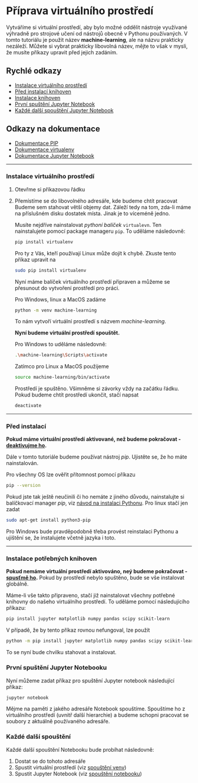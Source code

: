 # Příprava virtuálního prostředí

Vytváříme si virtuální prostředí, aby bylo možné oddělit nástroje využívané výhradně pro strojové učení od nástrojů obecně v Pythonu používaných. V tomto tutoriálu je použit název **machine-learning**, ale na názvu prakticky nezáleží. Můžete si vybrat prakticky libovolná název, mějte to však v mysli, že musíte příkazy upravit před jejich zadáním.


Rychlé odkazy
---

- [Instalace virtuálního prostředí](#venv)
- [Před instalací knihoven](#pip)
- [Instalace knihoven](#libs)
- [První spuštění Jupyter Notebook](#first-jupyter-start)
- [Každé další spouštění Jupyter Notebook](#every-jupyter-start)


Odkazy na dokumentace
---
- [Dokumentace PIP](https://pip.pypa.io/en/stable/)
- [Dokumentace virtualenv](https://docs.python.org/3/tutorial/venv.html)
- [Dokumentace Jupyter Notebook](https://jupyter-notebook.readthedocs.io/en/stable/)

---

### Instalace virtuálního prostředí <a name="venv"></a>

1. Otevřme si příkazovou řádku
2. Přemístíme se do libovolného adresáře, kde budeme chtít pracovat
    Budeme sem stahovat větší objemy dat. Záleží tedy na tom, zda-li máme na příslušném disku dostatek místa. Jinak je to víceméně jedno.
    
    Musíte nejdříve nainstalovat *pythoní balíček* `virtualevn`. Ten nainstalujete pomocí package manageru `pip`. To uděláme následovně:
    
    ```bash
    pip install virtualenv
    ```
    
    Pro ty z Vás, kteří používají Linux může dojít k chybě. Zkuste tento příkaz upravit na
    
    ```bash
    sudo pip install virtualenv
    ```

    Nyní máme balíček virtuálního prostředí připraven a můžeme se přesunout do vytvoření prostředí pro práci.
    
    
    Pro Windows, linux a MacOS zadáme
    
    ```bash
    python -m venv machine-learning
    ```
    
    To nám vytvoří virtuální prostředí s názvem *machine-learning*. 
    
    **Nyní budeme virtuální prostředí spouštět.**<a name="start-venv"></a>
    
    Pro Windows to uděláme následovně:
    
    ```bash
    .\machine-learning\Scripts\activate
    ```
    
    Zatímco pro Linux a MacOS použijeme
    
    ```bash
    source machine-learning/bin/activate
    ```
    
    Prostředí je spuštěno. Všimněme si závorky vždy na začátku řádku. Pokud budeme chtít prostředí ukončit, stačí napsat <a name="end-venv"></a>
 
    ```bash
    deactivate
    ```

---

### Před instalací <a name="pip"></a>

**Pokud máme virtuální prostředí aktivované, než budeme pokračovat - [deaktivujme ho](#end-venv).**

Dále v tomto tutoriále budeme používat nástroj *pip*. Ujistěte se, že ho máte nainstalován. 

Pro všechny OS lze ověřit přítomnost pomocí příkazu

```bash
pip --version
```

Pokud jste tak ještě neučinili či ho nemáte z jiného důvodu, nainstalujte si balíčkovací manager *pip*, viz [návod na instalaci Pythonu](https://github.com/vojtechpavlu/machine-learning/blob/prep_python-install/python-install). Pro linux stačí jen zadat

```bash
sudo apt-get install python3-pip
```

Pro Windows bude pravděpodobně třeba provést reinstalaci Pythonu a ujištění se, že instalujete včetně jazyka i toto.

---

### Instalace potřebných knihoven <a name="libs"></a>

**Pokud nemáme virtuální prostředí aktivováno, neý budeme pokračovat - [spusťmě ho](#start-venv).** Pokud by prostředí nebylo spuštěno, bude se vše instalovat globálně.

Máme-li vše takto připraveno, stačí již nainstalovat všechny potřebné knihovny do našeho virtuálního prostředí. To uděláme pomocí následujícího příkazu:

```bash
pip install jupyter matplotlib numpy pandas scipy scikit-learn
```

V případě, že by tento příkaz rovnou nefungoval, lze použít

```bash
python -m pip install jupyter matplotlib numpy pandas scipy scikit-learn
```

To se nyní bude chvilku stahovat a instalovat.


### První spuštění Jupyter Notebooku
<a name="first-jupyter-start"></a>

Nyní můžeme zadat příkaz pro spuštění Jupyter notebook následující příkaz:

<a name="start-jupyter"></a>
```bash
jupyter notebook
```

Mějme na paměti z jakého adresáře Notebook spouštíme. Spouštíme ho z virtuálního prostředí (uvnitř další hierarchie) a budeme schopni pracovat se soubory z aktuálně používaného adresáře.

### Každé další spouštění
<a name="every-jupyter-start"></a>

Každé další spouštění Notebooku bude probíhat následovně:

1. Dostat se do tohoto adresáře
2. Spustit virtuální prostředí (viz [spouštění venv](#start-venv))
3. Spustit Jupyter Notebook (viz [spouštění notebooku](#start-jupyter))
